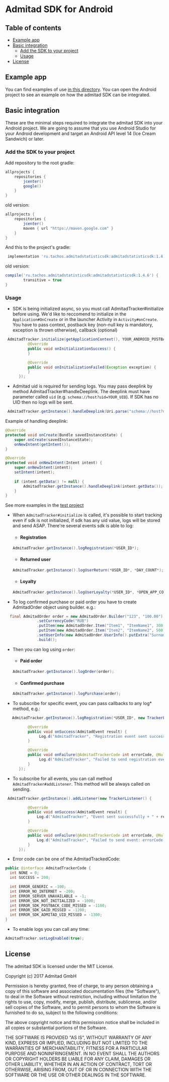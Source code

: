 # Admitad SDK for Android

## Table of contents

* [Example app](#example-app)
* [Basic integration](#basic-integration)
    * [Add the SDK to your project](#sdk-add)
    * [Usage](#sdk-usage)
* [License](#license)   

## <a id="example-app"></a>Example app

You can find examples of use [in this directory](app/src/main/java/ru/tachos/admitadstatistic/MainActivity.java).
You can open the Android project to see an example on how the admitad SDK can be integrated.

## <a id="basic-integration"></a>Basic integration

These are the minimal steps required to integrate the admitad SDK into your Android project. We are going to assume that you use Android Studio for your Android development and target an Android API level 14 (Ice Cream Sandwich) or later.

### <a id="sdk-add"></a>Add the SDK to your project

Add repository to the root gradle:

```gradle
allprojects {
    repositories {
        jcenter()
        google()
    }
}
```

old version:

```gradle
allprojects {
    repositories {
        jcenter()
        maven { url "https://maven.google.com" }
    }
}
```

And this to the project's gradle:

```gradle
 implementation 'ru.tachos.admitadstatisticsdk:admitadstatisticsdk:1.4.6'
```
   
old version:

```gradle
compile('ru.tachos.admitadstatisticsdk:admitadstatisticsdk:1.4.6') {
        transitive = true
}
```

### <a id="sdk-usage"></a>Usage

  * SDK is being initialized async, so you must call AdmitadTracker#initialize before using. We'd like to reccomend to initialize in the `Application#OnCreate` or in the launcher Activity in `Activity#onCreate`. You have to pass context, postback key (non-null key is mandatory, exception is thrown otherwise), callback (optional)
  
  ```java
   AdmitadTracker.initialize(getApplicationContext(), YOUR_ANDROID_POSTBACK_KEY, new TrackerInitializationCallback() {
            @Override
            public void onInitializationSuccess() {
            }

            @Override
            public void onInitializationFailed(Exception exception) {
            }
        });
  ```
  
  * Admitad uid is required for sending logs. You may pass deeplink by method AdmitadTracker#handleDeeplink. The deeplink must have parameter called `uid` (e.g. `schema://host?uid=YOUR_UID`). If SDK has no UID then no logs will be sent.
  
  ```java
   AdmitadTracker.getInstance().handleDeeplink(Uri.parse("schema://host?uid=YOUR_UID"));
  ```
  
  Example of handling deeplink:
  
  ```java
  @Override
  protected void onCreate(Bundle savedInstanceState) {
      super.onCreate(savedInstanceState);
      onNewIntent(getIntent());
  }
  
  @Override
  protected void onNewIntent(Intent intent) {
      super.onNewIntent(intent);
      setIntent(intent);
        
      if (intent.getData() != null) {
          AdmitadTracker.getInstance().handleDeeplink(intent.getData());
      }
  }
  ```
  
  See more examples in the [test project](app/)
  
  * When `AdmitadTracker#initialize` is called, it's possible to start tracking even if sdk is not initialized, if sdk has any uid value, logs will be stored and send ASAP. There're several events sdk is able to log:
  
      * #### Registration 
      
      ```java
      AdmitadTracker.getInstance().logRegistration(*USER_ID*);
      ```
      
      * #### Returned user
      
      ```java
      AdmitadTracker.getInstance().logUserReturn(*USER_ID*, *DAY_COUNT*);
      ```

      * #### Loyalty
      
      ```java
      AdmitadTracker.getInstance().logUserLoyalty(*USER_ID*, *OPEN_APP_COUNT*);
      ```
  
  * To log confirmed purchase or paid order you have to create AdmitadOrder object using builder. e.g.:
  
  ```java
    final AdmitadOrder order = new AdmitadOrder.Builder("123", "100.00")
                .setCurrencyCode("RUB")
                .putItem(new AdmitadOrder.Item("Item1", "ItemName1", 300))
                .putItem(new AdmitadOrder.Item("Item2", "ItemName2", 500))
                .setUserInfo(new AdmitadOrder.UserInfo().putExtra("Surname", "UserSurname").putExtra("Age", "18"))
                .build();
  ```
  
  * Then you can log using `order`:
  
      * #### Paid order
      
      ```java
      AdmitadTracker.getInstance().logOrder(order);
      ```

      * #### Confirmed purchase
      
      ```java
      AdmitadTracker.getInstance().logPurchase(order);
      ```

   * To subscribe for specific event, you can pass callbacks to any log* method, e.g.: 
   
  ```java
     AdmitadTracker.getInstance().logRegistration(*USER_ID*, new TrackerListener() {

            @Override
            public void onSuccess(AdmitadEvent result) {
                 Log.d("AdmitadTracker", "Registration event sent successfully + " + result.toString());
            }

            @Override
            public void onFailure(@AdmitadTrackerCode int errorCode, @Nullable String errorText) {
                 Log.d("AdmitadTracker", "Failed to send registration event: errorCode = " + errorCode + ", errorText = " + errorText);
            }
        });
   ```

  * To subscribe for all events, you can call method `AdmitadTracker#addListener`. This method will be always called on sending.

  ```java
   AdmitadTracker.getInstance().addListener(new TrackerListener() {

            @Override
            public void onSuccess(AdmitadEvent result) {
                Log.d("AdmitadTracker", "Event sent successfully + " + result.toString());
            }

            @Override
            public void onFailure(@AdmitadTrackerCode int errorCode, @Nullable String errorText) {
                Log.d("AdmitadTracker", "Failed to send event: errorCode = " + errorCode + ", errorText = " + errorText);
            }
        });
  ```
  
  * Error code can be one of the AdmitadTrackedCode: 
  
  ```java
  public @interface AdmitadTrackerCode {
    int NONE = 0;
    int SUCCESS = 200;

    int ERROR_GENERIC = -100;
    int ERROR_NO_INTERNET = -200;
    int ERROR_SERVER_UNAVAILABLE = -1;
    int ERROR_SDK_NOT_INITIALIZED = -1000;
    int ERROR_SDK_POSTBACK_CODE_MISSED = -1100;
    int ERROR_SDK_GAID_MISSED = -1200;
    int ERROR_SDK_ADMITAD_UID_MISSED = -1300;
  }
  ```
  
  * To enable logs you can call any time: 
  
  ``` java
  AdmitadTracker.setLogEnabled(true);
  ```

## <a id="license"></a>License

The admitad SDK is licensed under the MIT License.

Copyright (c) 2017 Admitad GmbH

Permission is hereby granted, free of charge, to any person obtaining a copy of this software and associated documentation files (the "Software"), to deal in the Software without restriction, including without limitation the rights to use, copy, modify, merge, publish, distribute, sublicense, and/or sell copies of the Software, and to permit persons to whom the Software is furnished to do so, subject to the following conditions:

The above copyright notice and this permission notice shall be included in all copies or substantial portions of the Software.

THE SOFTWARE IS PROVIDED "AS IS", WITHOUT WARRANTY OF ANY KIND, EXPRESS OR IMPLIED, INCLUDING BUT NOT LIMITED TO THE WARRANTIES OF MERCHANTABILITY, FITNESS FOR A PARTICULAR PURPOSE AND NONINFRINGEMENT. IN NO EVENT SHALL THE AUTHORS OR COPYRIGHT HOLDERS BE LIABLE FOR ANY CLAIM, DAMAGES OR OTHER LIABILITY, WHETHER IN AN ACTION OF CONTRACT, TORT OR OTHERWISE, ARISING FROM, OUT OF OR IN CONNECTION WITH THE SOFTWARE OR THE USE OR OTHER DEALINGS IN THE SOFTWARE.

